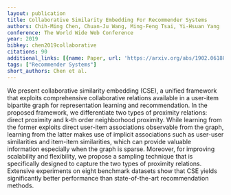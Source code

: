```yaml
---
layout: publication
title: Collaborative Similarity Embedding For Recommender Systems
authors: Chih-Ming Chen, Chuan-Ju Wang, Ming-Feng Tsai, Yi-Hsuan Yang
conference: The World Wide Web Conference
year: 2019
bibkey: chen2019collaborative
citations: 90
additional_links: [{name: Paper, url: 'https://arxiv.org/abs/1902.06188'}]
tags: ["Recommender Systems"]
short_authors: Chen et al.
---
```

We present collaborative similarity embedding (CSE), a unified framework that
exploits comprehensive collaborative relations available in a user-item
bipartite graph for representation learning and recommendation. In the proposed
framework, we differentiate two types of proximity relations: direct proximity
and k-th order neighborhood proximity. While learning from the former exploits
direct user-item associations observable from the graph, learning from the
latter makes use of implicit associations such as user-user similarities and
item-item similarities, which can provide valuable information especially when
the graph is sparse. Moreover, for improving scalability and flexibility, we
propose a sampling technique that is specifically designed to capture the two
types of proximity relations. Extensive experiments on eight benchmark datasets
show that CSE yields significantly better performance than state-of-the-art
recommendation methods.